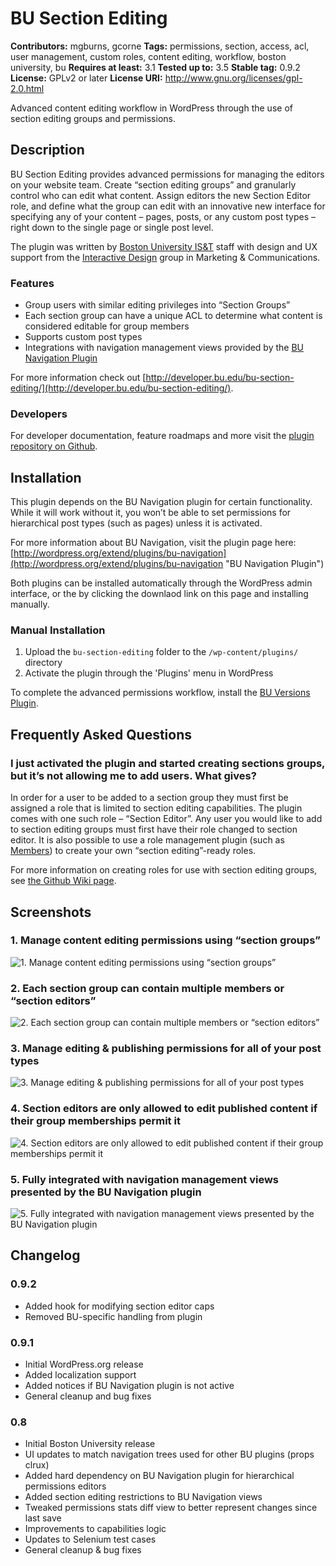 # BU Section Editing #
**Contributors:** mgburns, gcorne
**Tags:** permissions, section, access, acl, user management, custom roles, content editing, workflow, boston university, bu
**Requires at least:** 3.1
**Tested up to:** 3.5
**Stable tag:** 0.9.2
**License:** GPLv2 or later
**License URI:** http://www.gnu.org/licenses/gpl-2.0.html

Advanced content editing workflow in WordPress through the use of section editing groups and permissions.

## Description ##

BU Section Editing provides advanced permissions for managing the editors on your website team. Create “section editing groups” and granularly control who can edit what content. Assign editors the new Section Editor role, and define what the group can edit with an innovative new interface for specifying any of your content – pages, posts, or any custom post types – right down to the single page or single post level.

The plugin was written by [Boston University IS&T](http://www.bu.edu/tech) staff with design and UX support from the [Interactive Design](http://www.bu.edu/id) group in Marketing & Communications.

### Features ###

* Group users with similar editing privileges into “Section Groups”
* Each section group can have a unique ACL to determine what content is considered editable for group members
* Supports custom post types
* Integrations with navigation management views provided by the [BU Navigation Plugin](http://wordpress.org/extend/plugins/bu-navigation "BU Navigation Plugin")

For more information check out [http://developer.bu.edu/bu-section-editing/](http://developer.bu.edu/bu-section-editing/).

### Developers ###

For developer documentation, feature roadmaps and more visit the [plugin repository on Github](https://github.com/bu-ist/bu-section-editing/).

## Installation ##

This plugin depends on the BU Navigation plugin for certain functionality. While it will work without it, you won’t be able to set permissions for hierarchical post types (such as pages) unless it is activated.

For more information about BU Navigation, visit the plugin page here:
[http://wordpress.org/extend/plugins/bu-navigation](http://wordpress.org/extend/plugins/bu-navigation "BU Navigation Plugin")

Both plugins can be installed automatically through the WordPress admin interface, or the by clicking the downlaod link on this page and installing manually.

### Manual Installation ###

1. Upload the `bu-section-editing` folder to the `/wp-content/plugins/` directory
2. Activate the plugin through the 'Plugins' menu in WordPress

To complete the advanced permissions workflow, install the [BU Versions Plugin](http://wordpress.org/extend/plugins/bu-versions "BU Versions Plugin").

## Frequently Asked Questions ##

### I just activated the plugin and started creating sections groups, but it’s not allowing me to add users. What gives?  ###

In order for a user to be added to a section group they must first be assigned a role that is limited to section editing capabilities. The plugin comes with one such role – “Section Editor”. Any user you would like to add to section editing groups must first have their role changed to section editor.
It is also possible to use a role management plugin (such as [Members](http://wordpress.org/extend/plugins/members/)) to create your own “section editing”-ready roles.

For more information on creating roles for use with section editing groups, see [the Github Wiki page](https://github.com/bu-ist/bu-section-editing/wiki/Custom-Section-Editing-Roles).

## Screenshots ##

### 1. Manage content editing permissions using “section groups” ###
![1. Manage content editing permissions using “section groups”](http://s.wordpress.org/extend/plugins/bu-section-editing/assets/screenshot-1.png)

### 2. Each section group can contain multiple members or “section editors” ###
![2. Each section group can contain multiple members or “section editors”](http://s.wordpress.org/extend/plugins/bu-section-editing/assets/screenshot-2.png)

### 3. Manage editing & publishing permissions for all of your post types ###
![3. Manage editing & publishing permissions for all of your post types](http://s.wordpress.org/extend/plugins/bu-section-editing/assets/screenshot-3.png)

### 4. Section editors are only allowed to edit published content if their group memberships permit it ###
![4. Section editors are only allowed to edit published content if their group memberships permit it](http://s.wordpress.org/extend/plugins/bu-section-editing/assets/screenshot-4.png)

### 5. Fully integrated with navigation management views presented by the BU Navigation plugin ###
![5. Fully integrated with navigation management views presented by the BU Navigation plugin](http://s.wordpress.org/extend/plugins/bu-section-editing/assets/screenshot-5.png)


## Changelog ##

### 0.9.2 ###
* Added hook for modifying section editor caps
* Removed BU-specific handling from plugin

### 0.9.1 ###
* Initial WordPress.org release
* Added localization support
* Added notices if BU Navigation plugin is not active
* General cleanup and bug fixes

### 0.8 ###
* Initial Boston University release
* UI updates to match navigation trees used for other BU plugins (props clrux)
* Added hard dependency on BU Navigation plugin for hierarchical permissions editors
* Added section editing restrictions to BU Navigation views
* Tweaked permissions stats diff view to better represent changes since last save
* Improvements to capabilities logic
* Updates to Selenium test cases
* General cleanup & bug fixes
